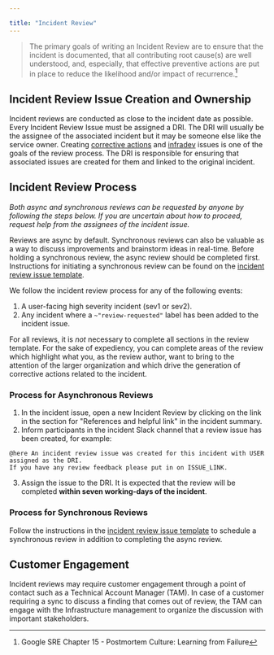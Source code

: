 ```yaml
---

title: "Incident Review"
---
```


> The primary goals of writing an Incident Review are to ensure that the incident is documented, that all contributing root cause(s) are well understood, and, especially, that effective preventive actions are put in place to reduce the likelihood and/or impact of recurrence.[^1]

## Incident Review Issue Creation and Ownership

Incident reviews are conducted as close to the incident date as possible.
Every Incident Review Issue must be assigned a DRI. The DRI will usually be the assignee of the associated incident but it may be someone else like the service owner.
Creating [corrective actions](/handbook/engineering/infrastructure/incident-management/#corrective-actions) and [infradev](/handbook/engineering/workflow/#infradev) issues is one of the goals of the review process. The DRI is responsible for ensuring that associated issues are created for them and linked to the original incident.

## Incident Review Process

_Both async and synchronous reviews can be requested by anyone by following the steps below. If you are uncertain about how to proceed, request help from the assignees of the incident issue._

Reviews are async by default.
Synchronous reviews can also be valuable as a way to discuss improvements and brainstorm ideas in real-time.
Before holding a synchronous review, the async review should be completed first. Instructions for initiating a synchronous review can be found on the [incident review issue template][].

We follow the incident review process for any of the following events:

1. A user-facing high severity incident (sev1 or sev2).
1. Any incident where a `~"review-requested"` label has been added to the incident issue.

For all reviews, it is _not_ necessary to complete all sections in the review template.
For the sake of expediency, you can complete areas of the review which highlight what you, as the review author, want to bring to the attention of the larger organization and which drive the generation of corrective actions related to the incident.

### Process for Asynchronous Reviews

1. In the incident issue, open a new Incident Review by clicking on the link in the section for "References and helpful link" in the incident summary.
2. Inform participants in the incident Slack channel that a review issue has been created, for example:

```
@here An incident review issue was created for this incident with USER assigned as the DRI.
If you have any review feedback please put in on ISSUE_LINK.
```

3. Assign the issue to the DRI. It is expected that the review will be completed **within seven working-days of the incident**.

### Process for Synchronous Reviews

Follow the instructions in the [incident review issue template][] to schedule a synchronous review in addition to completing the async review.

## Customer Engagement

Incident reviews may require customer engagement through a point of contact such as a Technical Account Manager (TAM).
In case of a customer requiring a sync to discuss a finding that comes out of review, the TAM can engage with the Infrastructure management to organize the discussion with important stakeholders.

[incident review issue template]: https://gitlab.com/gitlab-com/gl-infra/production/-/blob/master/.gitlab/issue_templates/incident_review.md?ref_type=heads
[^1]: Google SRE Chapter 15 - Postmortem Culture: Learning from Failure
